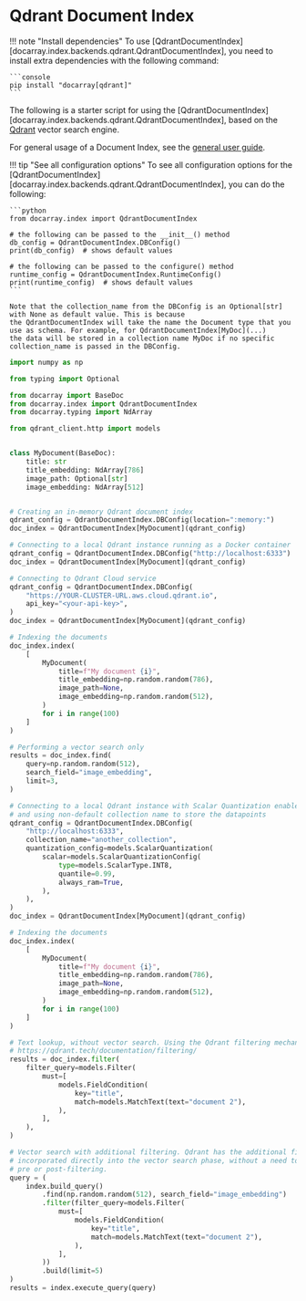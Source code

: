 # Qdrant Document Index

!!! note "Install dependencies"
    To use [QdrantDocumentIndex][docarray.index.backends.qdrant.QdrantDocumentIndex], you need to install extra dependencies with the following command:

    ```console
    pip install "docarray[qdrant]"
    ```

The following is a starter script for using the [QdrantDocumentIndex][docarray.index.backends.qdrant.QdrantDocumentIndex],
based on the [Qdrant](https://qdrant.tech/) vector search engine.

For general usage of a Document Index, see the [general user guide](./docindex.md#document-index).

!!! tip "See all configuration options"
    To see all configuration options for the [QdrantDocumentIndex][docarray.index.backends.qdrant.QdrantDocumentIndex],
    you can do the following:

    ```python
    from docarray.index import QdrantDocumentIndex

    # the following can be passed to the __init__() method
    db_config = QdrantDocumentIndex.DBConfig()
    print(db_config)  # shows default values

    # the following can be passed to the configure() method
    runtime_config = QdrantDocumentIndex.RuntimeConfig()
    print(runtime_config)  # shows default values
    ```
    
    Note that the collection_name from the DBConfig is an Optional[str] with None as default value. This is because
    the QdrantDocumentIndex will take the name the Document type that you use as schema. For example, for QdrantDocumentIndex[MyDoc](...) 
    the data will be stored in a collection name MyDoc if no specific collection_name is passed in the DBConfig.

```python
import numpy as np

from typing import Optional

from docarray import BaseDoc
from docarray.index import QdrantDocumentIndex
from docarray.typing import NdArray

from qdrant_client.http import models


class MyDocument(BaseDoc):
    title: str
    title_embedding: NdArray[786]
    image_path: Optional[str]
    image_embedding: NdArray[512]


# Creating an in-memory Qdrant document index
qdrant_config = QdrantDocumentIndex.DBConfig(location=":memory:")
doc_index = QdrantDocumentIndex[MyDocument](qdrant_config)

# Connecting to a local Qdrant instance running as a Docker container
qdrant_config = QdrantDocumentIndex.DBConfig("http://localhost:6333")
doc_index = QdrantDocumentIndex[MyDocument](qdrant_config)

# Connecting to Qdrant Cloud service
qdrant_config = QdrantDocumentIndex.DBConfig(
    "https://YOUR-CLUSTER-URL.aws.cloud.qdrant.io", 
    api_key="<your-api-key>",
)
doc_index = QdrantDocumentIndex[MyDocument](qdrant_config)

# Indexing the documents
doc_index.index(
    [
        MyDocument(
            title=f"My document {i}",
            title_embedding=np.random.random(786),
            image_path=None,
            image_embedding=np.random.random(512),
        )
        for i in range(100)
    ]
)

# Performing a vector search only
results = doc_index.find(
    query=np.random.random(512),
    search_field="image_embedding",
    limit=3,
)

# Connecting to a local Qdrant instance with Scalar Quantization enabled,
# and using non-default collection name to store the datapoints
qdrant_config = QdrantDocumentIndex.DBConfig(
    "http://localhost:6333",
    collection_name="another_collection",
    quantization_config=models.ScalarQuantization(
        scalar=models.ScalarQuantizationConfig(
            type=models.ScalarType.INT8,
            quantile=0.99,
            always_ram=True,
        ),
    ),
)
doc_index = QdrantDocumentIndex[MyDocument](qdrant_config)

# Indexing the documents
doc_index.index(
    [
        MyDocument(
            title=f"My document {i}",
            title_embedding=np.random.random(786),
            image_path=None,
            image_embedding=np.random.random(512),
        )
        for i in range(100)
    ]
)

# Text lookup, without vector search. Using the Qdrant filtering mechanisms:
# https://qdrant.tech/documentation/filtering/
results = doc_index.filter(
    filter_query=models.Filter(
        must=[
            models.FieldCondition(
                key="title",
                match=models.MatchText(text="document 2"),
            ),
        ],
    ),
)

# Vector search with additional filtering. Qdrant has the additional filters
# incorporated directly into the vector search phase, without a need to perform
# pre or post-filtering.
query = (
    index.build_query()
        .find(np.random.random(512), search_field="image_embedding")
        .filter(filter_query=models.Filter(
            must=[
                models.FieldCondition(
                    key="title",
                    match=models.MatchText(text="document 2"),
                ),
            ],
        ))
        .build(limit=5)
)
results = index.execute_query(query)
```

